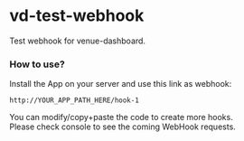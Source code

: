 # vd-test-webhook

Test webhook for venue-dashboard.

### How to use?
Install the App on your server and use this link as webhook:

`http://YOUR_APP_PATH_HERE/hook-1`

You can modify/copy+paste the code to create more hooks.  
Please check console to see the coming WebHook requests.